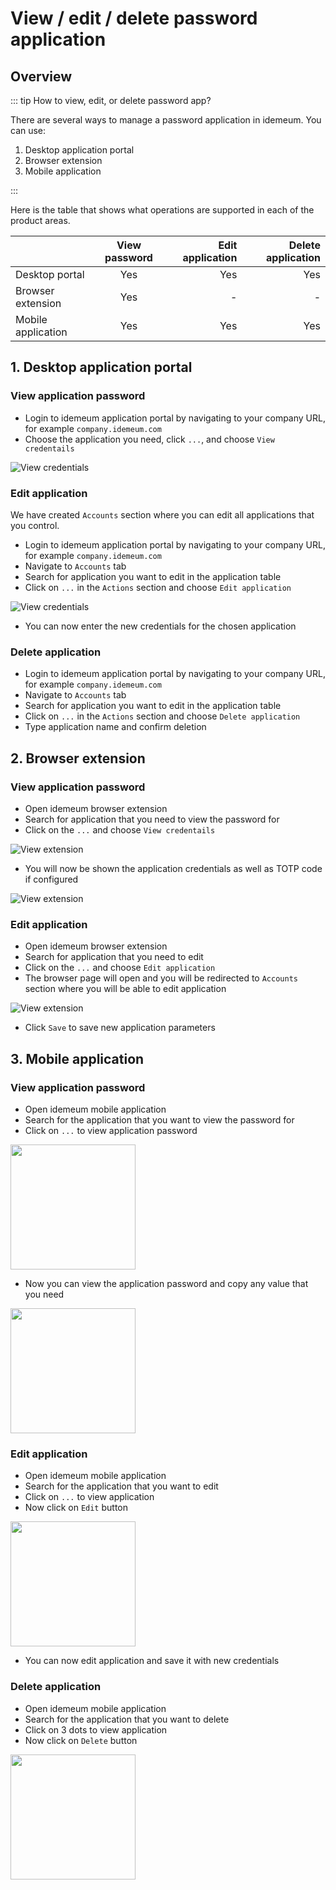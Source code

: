 # View / edit / delete password application

## Overview

::: tip How to view, edit, or delete password app? 

There are several ways to manage a password application in idemeum. You can use:

1. Desktop application portal
2. Browser extension
2. Mobile application

:::

Here is the table that shows what operations are supported in each of the product areas. 

|                   | View password | Edit application  |Delete application  |
| ----------------- |:-------------:| -----------------:|-------------------:|
| Desktop portal    | Yes           | Yes               |Yes                 |
| Browser extension | Yes           |   -               |  -                 |
| Mobile application| Yes           | Yes               |                Yes |

## 1. Desktop application portal

### View application password

* Login to idemeum application portal by navigating to your company URL, for example `company.idemeum.com`
* Choose the application you need, click `...`, and choose `View credentails`

![View credentials](./images/vault/view-credentials.png)

### Edit application

We have created `Accounts` section where you can edit all applications that you control. 

* Login to idemeum application portal by navigating to your company URL, for example `company.idemeum.com`
* Navigate to `Accounts` tab
* Search for application you want to edit in the application table
* Click on `...` in the `Actions` section and choose `Edit application`

![View credentials](./images/vault/edit-application.png)

* You can now enter the new credentials for the chosen application

### Delete application

* Login to idemeum application portal by navigating to your company URL, for example `company.idemeum.com`
* Navigate to `Accounts` tab
* Search for application you want to edit in the application table
* Click on `...` in the `Actions` section and choose `Delete application`
* Type application name and confirm deletion

## 2. Browser extension 

### View application password

* Open idemeum browser extension
* Search for application that you need to view the password for
* Click on the `...` and choose `View credentails`

![View extension](./images/vault/extension-view.png)

* You will now be shown the application credentials as well as TOTP code if configured

![View extension](./images/vault/extension-visible.png)

### Edit application

* Open idemeum browser extension
* Search for application that you need to edit
* Click on the `...` and choose `Edit application`
* The browser page will open and you will be redirected to `Accounts` section where you will be able to edit application

![View extension](./images/vault/extension-edit.png)

* Click `Save` to save new application parameters


## 3. Mobile application

### View application password

* Open idemeum mobile application
* Search for the application that you want to view the password for
* Click on `...` to view application password

<img src="./images/vault/mobile-view.png" width="200">

* Now you can view the application password and copy any value that you need

<img src="./images/vault/mobile-copy.png" width="200">

### Edit application
* Open idemeum mobile application
* Search for the application that you want to edit
* Click on `...` to view application
* Now click on `Edit` button

<img src="./images/vault/mobile-edit.png" width="200">

* You can now edit application and save it with new credentials

### Delete application

* Open idemeum mobile application
* Search for the application that you want to delete
* Click on 3 dots to view application
* Now click on `Delete` button

<img src="./images/vault/delete-mobile.png" width="200">

